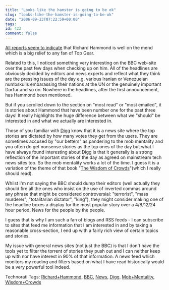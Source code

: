 ```yaml
---
title: "Looks like the hamster is going to be ok"
slug: "looks-like-the-hamster-is-going-to-be-ok"
date: "2006-09-23T07:22:59+00:00"
tags:
id: 423
comment: false
---
```


[All reports seem to indicate](http://news.bbc.co.uk/2/hi/uk_news/5372890.stm) that Richard Hammond is well on the mend which is a big relief to any fan of Top Gear. 

Related to this, I noticed something very interesting on the BBC web-site over the past few days when checking up on him. All of the headlines are obviously decided by editors and news experts and reflect what they think are the pressing issues of the day e.g. various Iranian or Venezuelan numbskulls embarassing their nations at the UN or the genuinely important Darfur and so on. Nowhere in the headlines, after the first announcement, has Hammond been mentioned.

But if you scrolled down to the section on "most read" or "most emailed", it is stories about Hammond that have been number one for the past three days! It really highlights the huge difference between what we "should" be interested in and what we actually are interested in. 

Those of you familiar with [Digg](http://www.digg.com/) know that it is a news site where the top stories are dictated by how many votes they get from the users. They are sometimes accused by "our betters" as pandering to the mob mentality and you often do get nonsense stories as the top ones of the day but what I have always found interesting about Digg is that it generally is a strong reflection of the important stories of the day as agreed on mainstream tech news sites too. So the mob mentality works a lot of the time. I guess it is a variation of the theme of that book "[The Wisdom of Crowds](http://www.randomhouse.com/features/wisdomofcrowds/)"(which I really should read).

Whilst I'm not saying the BBC should dump their editors (well actually they should fire all the ones who insist on the use of inverted commas around any phrase that might be considered controversial: "terrorist", "mass murderer", "totalitarian dictator", "king"), they might consider making one of the headline boxes a display for the most popular story over a 4/8/12/24 hour period. News for the people by the people.

I guess that is why I am such a fan of blogs and RSS feeds - I can subscribe to sites that feed me information that I am interested in and by taking a reasonable cross-section, I end up with a fairly rich view of certain topics and stories. 

My issue with general news sites (not just the BBC) is that I don't have the tools yet to filter the torrent of stories they push out and I can neither keep up with nor have interest in 90% of that information. A news feed which monitors my reading and filters based on what I have read historically would be a very powerful tool indeed.

<span class="technoratitag">Technorati Tags: [Richard+Hammond](http://www.technorati.com/tags/Richard+Hammond), [BBC](http://www.technorati.com/tags/BBC), [News](http://www.technorati.com/tags/News), [Digg](http://www.technorati.com/tags/Digg), [Mob+Mentality](http://www.technorati.com/tags/Mob+Mentality), [Wisdom+Crowds](http://www.technorati.com/tags/Wisdom+Crowds)</span>
